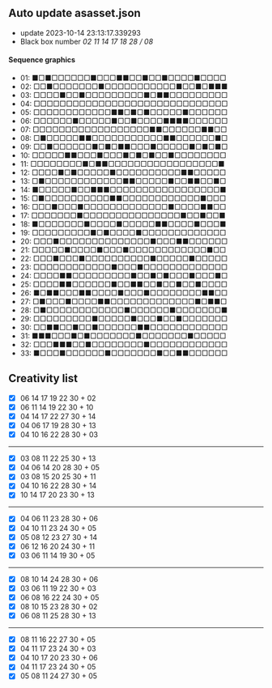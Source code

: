 ## Auto update asasset.json

* update 2023-10-14 23:13:17.339293
* Black box number _02 11 14 17 18 28 / 08_
#### Sequence graphics

* 01: ■□■□□□□□□■□□□■■□□■□□■□□□□■□□□□
* 02: □□■□□□□□□□■□□□□□□□□□□□■□□■□■■■
* 03: □□□□■□□■□□□□□□□□□■□■■□□□□□□□□□
* 04: □□□□□□□□□□□□□□□□□□□□□□□□□□□□□□
* 05: □□□□□□□□□□□□■■□■□■□□□□□■□□□□□□
* 06: □□□□□□■□□□□□■□□■□□□□■■■■□□□□□□
* 07: □□□□□□□□□□□□□□□□□□■■□□□□□□■■□□
* 08: □■□□□□□■■□□□□□□□□□□□■■□□□□□□■□
* 09: □□■□□□□□□■□■□■■□□□■□□□□□■□■□■□
* 10: □□□□□■■□□□■□□□■□■□■□□■□□□□□□□□
* 11: □□□□□□□□■□■■□□□□□□□□□□□□□□□□□■
* 12: □□□□■□■□□□□□■□□□□□□□□□□■■□□□□□
* 13: □■□□□□□□□□□□□□■■□□□□□■□□■■□□■□
* 14: ■□□□□□■□□■■■□□□□□□□□□□□□□□□□□■
* 15: □■□□□□□□□□□□■■□□□□□□□□□□□□■□□□
* 16: □□□■□□□■□□□□□□□□□□□□□■□□□□■■□□
* 17: □□□□□□□■□□□□□□□□□□□□□□□■□□■□□■
* 18: ■□□□□□□□■□□□□■□□□□□■■□□□□■□□□■
* 19: □□□□□□□□□■□■□□□□■□□□□□□□□□□□□□
* 20: □□□■□□□□□□□□□□□□□□■□□□■■□□□□□□
* 21: □□□□□■□□□□■□□□■□□□□□□□□□□□□■□□
* 22: □□□■□□□■□□□□□□□□□□■□□□□□■□□□□□
* 23: □□□□□□□□□□□□■□□□■□□□□□□□□□□□□□
* 24: □□□□■■□□□□□□□□□■□□■□■□□□■□□□■□
* 25: □□□□■■□□□□□□■□□■■□□■□□■□□■□□□□
* 26: ■□■■□□□■■□□□□■□□□■□□□□□□□□■■□□
* 27: □■□□□■□□□□■■□□□□□□□□□□□□□■□■■□
* 28: □■□□□□□□□□□□□□■□□□□□□■□□□□□□□■
* 29: □□□□□□□□□■□□□□□■□□□■□□■□□□□□□□
* 30: □□■■□□■□□■□□□□□□■■□□□□□□□□□□□□
* 31: ■■■□□□■□■□□□□□□□■□□□□□□□■□□□□□
* 32: □□□■■■□□■□□□□□□□□■□□□□□□□□□□□□
* 33: ■□□□■□□□□□□■□□□□□□□■□□■■□□□□□□
## Creativity list

- [x] 06 14 17 19 22 30 + 02
- [x] 06 11 14 19 22 30 + 10
- [x] 04 14 17 22 27 30 + 14
- [x] 04 06 17 19 28 30 + 13
- [x] 04 10 16 22 28 30 + 03
***
- [x] 03 08 11 22 25 30 + 13
- [x] 04 06 14 20 28 30 + 05
- [x] 03 08 15 20 25 30 + 11
- [x] 04 10 16 22 28 30 + 14
- [x] 10 14 17 20 23 30 + 13
***
- [x] 04 06 11 23 28 30 + 06
- [x] 04 10 11 23 24 30 + 05
- [x] 05 08 12 23 27 30 + 14
- [x] 06 12 16 20 24 30 + 11
- [x] 03 06 11 14 19 30 + 05
***
- [x] 08 10 14 24 28 30 + 06
- [x] 03 06 11 19 22 30 + 03
- [x] 06 08 16 22 24 30 + 05
- [x] 08 10 15 23 28 30 + 02
- [x] 06 08 11 25 28 30 + 13
***
- [x] 08 11 16 22 27 30 + 05
- [x] 04 11 17 23 24 30 + 03
- [x] 04 10 17 20 23 30 + 06
- [x] 04 11 17 23 24 30 + 05
- [x] 05 08 11 24 27 30 + 05
